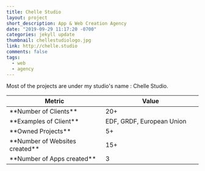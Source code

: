 ```yaml
---
title: Chelle Studio
layout: project
short_description: App & Web Creation Agency
date: "2019-09-29 11:17:20 -0700"
categories: jekyll update
thumbnail: chellestudiologo.jpg
link: http://chelle.studio
comments: false
tags:
  - web
  - agency
---
```


Most of the projects are under my studio's name : Chelle Studio.

<table>
<colgroup>
<col width="50%" />
<col width="50%" />
</colgroup>
<thead>
<tr class="header">
<th>Metric</th>
<th>Value</th>
</tr>
</thead>
<tbody>
<tr>
<td markdown="span">**Number of Clients**</td>
<td markdown="span">20+</td>
</tr>
	<tr>
<td markdown="span">**Examples of Client** </td>
<td markdown="span">EDF, GRDF, European Union
</td>
</tr>
	<tr>
<td markdown="span">**Owned Projects**</td>
<td markdown="span">5+
</td>
</tr>
<tr>
<td markdown="span">**Number of Websites created**</td>
<td markdown="span">15+
</td>
</tr>
	<tr>
<td markdown="span">**Number of Apps created**</td>
<td markdown="span">3
</td>
</tr>
</tbody>
</table>
